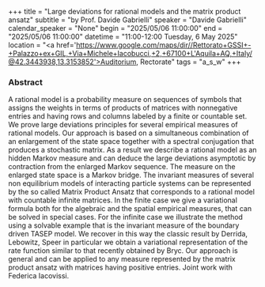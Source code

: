 +++
title = "Large deviations for rational models and the matrix product ansatz"
subtitle = "by Prof. Davide Gabrielli"
speaker = "Davide Gabrielli"
calendar_speaker = "None"
begin = "2025/05/06  11:00:00"
end = "2025/05/06  11:00:00"
datetime = "11:00-12:00 Tuesday, 6 May 2025"
location = "<a href='https://www.google.com/maps/dir//Rettorato+GSSI+-+Palazzo+ex+GIL,+Via+Michele+Iacobucci,+2,+67100+L'Aquila+AQ,+Italy/@42.3443938,13.3153852'>Auditorium, Rectorate</a>"
tags = "a_s_w"
+++

### Abstract
A rational model is a probability measure on sequences of symbols that assigns the weights in terms of products of matrices with nonnegative entries and having rows and columns labeled by a finite or countable set. We prove large deviations principles for several empirical measures of rational models. Our approach is based on a simultaneous combination of an enlargement of the state space together with a spectral conjugation that produces a stochastic matrix. As a result we describe a rational model as an hidden Markov measure and can deduce the large deviations asymptotic by contraction from the enlarged Markov sequence. The measure on the enlarged state space is a Markov bridge. The invariant measures of several non equilibrium models of interacting particle systems can be represented by the so called  Matrix Product Ansatz that corresponds to a rational model with countable infinite matrices. In the finite case we give a variational formula both for the algebraic and the spatial empirical measures, that can be solved in special cases. For the infinite case we illustrate the method using a solvable example that is the invariant measure of the boundary driven TASEP model. We recover in this way the classic result by Derrida, Lebowitz, Speer in particular we obtain a variational representation of the rate function similar to that recently obtained by Bryc. Our approach is general and can be applied to any measure represented by the matrix product ansatz with matrices having positive entries. Joint work with Federica Iacovissi.
